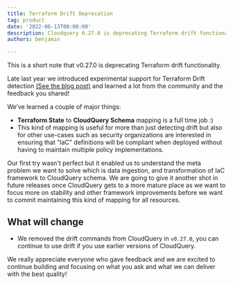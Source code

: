 ```yaml
---
title: Terraform Drift Deprecation
tag: product
date: '2022-06-13T00:00:00'
description: Cloudquery 0.27.0 is deprecating Terraform drift functionality.
authors: benjamin

---
```


This is a short note that v0.27.0 is deprecating Terraform drift functionality.

Late last year we introduced experimental support for Terraform Drift detection [(See the blog post)](https://www.cloudquery.io/blog/announcing-cloudquery-terraform-drift-detection) and learned a lot from the community and the feedback you shared!

We’ve learned a couple of major things:

- **Terraform State** to **CloudQuery Schema** mapping is a full time job :)
- This kind of mapping is useful for more than just detecting drift but also for other use-cases such as security organizations are interested in ensuring that "IaC" definitions will be compliant when deployed without having to maintain multiple policy implementations.

Our first try wasn't perfect but it enabled us to understand the meta problem we want to solve which is data ingestion, and transformation of IaC framework to CloudQuery schema. We are going to give it another shot in future releases once CloudQuery gets to a more mature place as we want to focus more on stability and other framework improvements before we want to commit maintaining this kind of mapping for all resources.


## What will change

- We removed the drift commands from CloudQuery in `v0.27.0`, you can continue to use drift if you use earlier versions of CloudQuery.

We really appreciate everyone who gave feedback and we are excited to continue building and focusing on what you ask and what we can deliver with the best quality!
